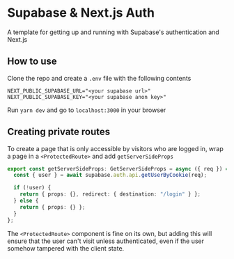 # Supabase & Next.js Auth

A template for getting up and running with Supabase's authentication and Next.js

## How to use

Clone the repo and create a `.env` file with the following contents

```
NEXT_PUBLIC_SUPABASE_URL="<your supabase url>"
NEXT_PUBLIC_SUPABASE_KEY="<your supabase anon key>"
```

Run `yarn dev` and go to `localhost:3000` in your browser

## Creating private routes

To create a page that is only accessible by visitors who are logged in, wrap a page in a `<ProtectedRoute>` and add `getServerSideProps`

```ts
export const getServerSideProps: GetServerSideProps = async ({ req }) => {
  const { user } = await supabase.auth.api.getUserByCookie(req);

  if (!user) {
    return { props: {}, redirect: { destination: "/login" } };
  } else {
    return { props: {} };
  }
};
```

The `<ProtectedRoute>` component is fine on its own, but adding this will ensure that the user can't visit unless authenticated, even if the user somehow tampered with the client state.
